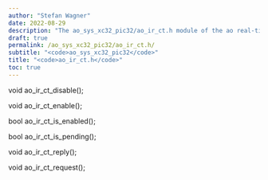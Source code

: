```yaml
---
author: "Stefan Wagner"
date: 2022-08-29
description: "The ao_sys_xc32_pic32/ao_ir_ct.h module of the ao real-time operating system."
draft: true
permalink: /ao_sys_xc32_pic32/ao_ir_ct.h/ 
subtitle: "<code>ao_sys_xc32_pic32</code>"
title: "<code>ao_ir_ct.h</code>"
toc: true
---
```


void    ao_ir_ct_disable();

void    ao_ir_ct_enable();

bool    ao_ir_ct_is_enabled();

bool    ao_ir_ct_is_pending();

void    ao_ir_ct_reply();

void    ao_ir_ct_request();

